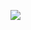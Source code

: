 ![](https://bat.bing.com/action/0?ti=56018282&Ver=2&mid=a9f3552a-51bd-4cf1-80a7-60df74e7c92c&sid=201ffde0635411ee902411d77b750559&vid=20202bf0635411ee9ac03f2e618b0b9f&vids=0&msclkid=N&pi=0&lg=en-US&sw=800&sh=600&sc=24&nwd=1&tl=Shortform%20%7C%20A%20Random%20Walk%20Down%20Wall%20Street&p=https%3A%2F%2Fwww.shortform.com%2Fapp%2Fbook%2Fa-random-walk-down-wall-street%2Fexercise-explore-financial-theory&r=&lt=559&evt=pageLoad&sv=1&rn=124026)
